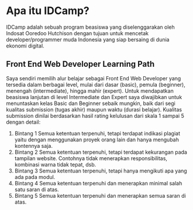 # Apa itu IDCamp?
IDCamp adalah sebuah program beasiswa yang diselenggarakan oleh Indosat Ooredoo Hutchison dengan tujuan untuk mencetak developer/programmer muda Indonesia yang siap bersaing di dunia ekonomi digital.

## Front End Web Developer Learning Path
Saya sendiri memilih alur belajar sebagai Front End Web Developer yang tersedia dalam berbagai level, mulai dari dasar (basic), pemula (beginner), menengah (intermediate), hingga mahir
(expert). Untuk mendapatkan beasiswa lanjutan di level Intermediate dan Expert saya diwajibkan untuk menuntaskan kelas Basic dan Beginner sebaik mungkin, baik dari segi kualitas
submission (tugas akhir) maupun waktu (durasi belajar). Kualitas submission dinilai berdasarkan hasil rating kelulusan dari skala 1 sampai 5 dengan detail:

1. Bintang 1
Semua ketentuan terpenuhi, tetapi terdapat indikasi plagiat yaitu dengan menggunakan proyek orang lain dan hanya mengubah kontennya saja.
2. Bintang 2
Semua ketentuan terpenuhi, tetapi terdapat kekurangan pada tampilan website. Contohnya tidak menerapkan responsibilitas, kombinasi warna tidak tepat, dsb.
3. Bintang 3
Semua ketentuan terpenuhi, tetapi hanya mengikuti apa yang ada pada modul.
4. Bintang 4
Semua ketentuan terpenuhi dan menerapkan minimal salah satu saran di atas.
5. Bintang 5
Semua ketentuan terpenuhi dan menerapkan semua saran di atas.

